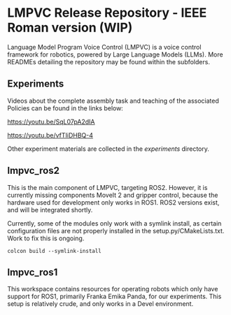 # LMPVC Release Repository - IEEE Roman version (WIP)

Language Model Program Voice Control (LMPVC) is a voice control framework for robotics, powered by Large Language Models (LLMs). More READMEs detailing the repository may be found within the subfolders.

## Experiments

Videos about the complete assembly task and teaching of the associated Policies can be found in the links below:

https://youtu.be/SqL07pA2dIA

https://youtu.be/vfTIiDHBQ-4

Other experiment materials are collected in the *experiments* directory.

## lmpvc_ros2
This is the main component of LMPVC, targeting ROS2. However, it is currently missing components MoveIt 2 and gripper control, because the hardware used for development only works in ROS1. ROS2 versions exist, and will be integrated shortly.

Currently, some of the modules only work with a symlink install, as certain configuration files are not properly installed in the setup.py/CMakeLists.txt. Work to fix this is ongoing.

  ```
  colcon build --symlink-install
  ```

## lmpvc_ros1
This workspace contains resources for operating robots which only have support for ROS1, primarily Franka Emika Panda, for our experiments. This setup is relatively crude, and only works in a Devel environment.
